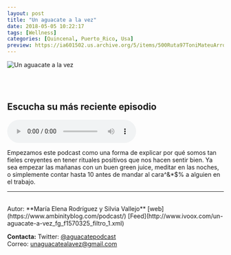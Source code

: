 ```yaml
---
layout: post
title: "Un aguacate a la vez"
date: 2018-05-05 10:22:17
tags: [Wellness]
categories: [Quincenal, Puerto_Rico, Usa]
preview: https://ia601502.us.archive.org/5/items/500Ruta97ToniMateuArrom/300Un_aguacate_a_la_vez-UnAguacateALaVez.jpg
---
```


![Un aguacate a la vez](https://ia601502.us.archive.org/5/items/500Ruta97ToniMateuArrom/500Un_aguacate_a_la_vez-UnAguacateALaVez.jpg)

<br/>
<br/>

## Escucha su más reciente episodio

<!--reproductor-feed=http://www.ivoox.com/un-aguacate-a-vez_fg_f1570325_filtro_1.xml-->
<!--reproductor-start-->
<audio id="audio" preload="auto" controls="" src="http://www.ivoox.com/episodio-19-ahora-somos-dos-la_mf_28441827_feed_1.mp3"></audio>
<!--reproductor-end-->

Empezamos este podcast como una forma de explicar por qué somos tan fieles creyentes en tener rituales positivos que nos hacen sentir bien. Ya sea empezar las mañanas con un buen green juice, meditar en las noches, o simplemente contar hasta 10 antes de mandar al cara^&*$% a alguien en el trabajo.  

_ _ _
<br>
Autor: **María Elena Rodríguez y Silvia Vallejo**  
[web](https://www.ambinityblog.com/podcast/)  
[Feed](http://www.ivoox.com/un-aguacate-a-vez_fg_f1570325_filtro_1.xml)  



**Contacta:**
Twitter: [@aguacatepodcast](https://twitter.com/aguacatepodcast)  
Correo: [unaguacatealavez@gmail.com](mailto:unaguacatealavez@gmail.com)  
